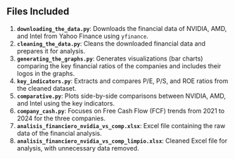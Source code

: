 ## Files Included

1. **`downloading_the_data.py`**: Downloads the financial data of NVIDIA, AMD, and Intel from Yahoo Finance using `yfinance`.
2. **`cleaning_the_data.py`**: Cleans the downloaded financial data and prepares it for analysis.
3. **`generating_the_graphs.py`**: Generates visualizations (bar charts) comparing the key financial ratios of the companies and includes their logos in the graphs.
4. **`key_indicators.py`**: Extracts and compares P/E, P/S, and ROE ratios from the cleaned dataset.
5. **`comparative.py`**: Plots side-by-side comparisons between NVIDIA, AMD, and Intel using the key indicators.
6. **`company_cash.py`**: Focuses on Free Cash Flow (FCF) trends from 2021 to 2024 for the three companies.
7. **`analisis_financiero_nvidia_vs_comp.xlsx`**: Excel file containing the raw data of the financial analysis.
8. **`analisis_financiero_nvidia_vs_comp_limpio.xlsx`**: Cleaned Excel file for analysis, with unnecessary data removed.
